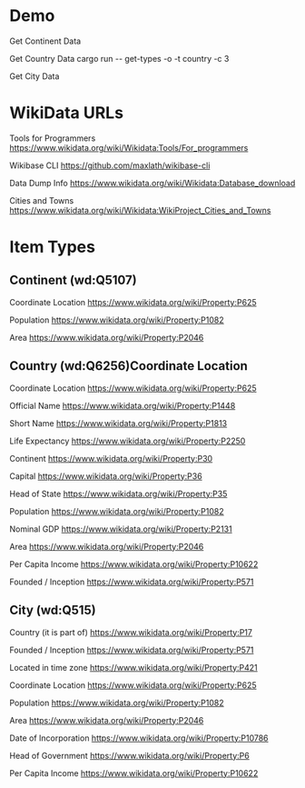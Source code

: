 # Demo

Get Continent Data

Get Country Data
cargo run -- get-types -o -t country -c 3 

Get City Data


# WikiData URLs

Tools for Programmers
https://www.wikidata.org/wiki/Wikidata:Tools/For_programmers

Wikibase CLI
https://github.com/maxlath/wikibase-cli


Data Dump Info
https://www.wikidata.org/wiki/Wikidata:Database_download

Cities and Towns
https://www.wikidata.org/wiki/Wikidata:WikiProject_Cities_and_Towns



# Item Types

## Continent (wd:Q5107)
Coordinate Location
https://www.wikidata.org/wiki/Property:P625

Population
https://www.wikidata.org/wiki/Property:P1082

Area
https://www.wikidata.org/wiki/Property:P2046

## Country (wd:Q6256)Coordinate Location
Coordinate Location
https://www.wikidata.org/wiki/Property:P625

Official Name
https://www.wikidata.org/wiki/Property:P1448

Short Name
https://www.wikidata.org/wiki/Property:P1813

Life Expectancy
https://www.wikidata.org/wiki/Property:P2250

Continent
https://www.wikidata.org/wiki/Property:P30

Capital
https://www.wikidata.org/wiki/Property:P36

Head of State
https://www.wikidata.org/wiki/Property:P35

Population
https://www.wikidata.org/wiki/Property:P1082

Nominal GDP
https://www.wikidata.org/wiki/Property:P2131

Area
https://www.wikidata.org/wiki/Property:P2046

Per Capita Income
https://www.wikidata.org/wiki/Property:P10622

Founded / Inception
https://www.wikidata.org/wiki/Property:P571


## City (wd:Q515)
Country (it is part of)
https://www.wikidata.org/wiki/Property:P17

Founded / Inception
https://www.wikidata.org/wiki/Property:P571

Located in time zone
https://www.wikidata.org/wiki/Property:P421

Coordinate Location
https://www.wikidata.org/wiki/Property:P625

Population
https://www.wikidata.org/wiki/Property:P1082

Area
https://www.wikidata.org/wiki/Property:P2046

Date of Incorporation
https://www.wikidata.org/wiki/Property:P10786

Head of Government
https://www.wikidata.org/wiki/Property:P6

Per Capita Income
https://www.wikidata.org/wiki/Property:P10622